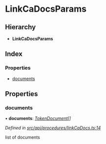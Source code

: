# LinkCaDocsParams

## Hierarchy

* **LinkCaDocsParams**

## Index

### Properties

* [documents](linkcadocsparams.md#documents)

## Properties

### documents

• **documents**: [_TokenDocument_](tokendocument.md)_\[\]_

_Defined in_ [_src/api/procedures/linkCaDocs.ts:14_](https://github.com/PolymathNetwork/polymesh-sdk/blob/959efb76/src/api/procedures/linkCaDocs.ts#L14)

list of documents

